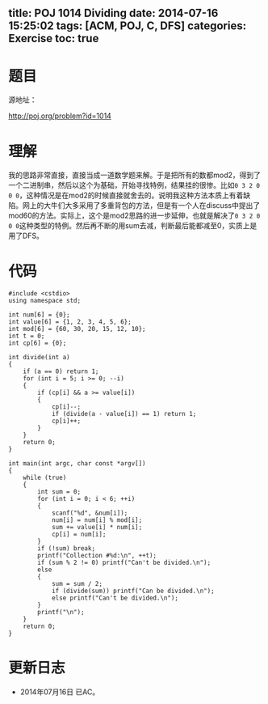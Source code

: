 ﻿title: POJ 1014 Dividing
date: 2014-07-16 15:25:02
tags: [ACM, POJ, C, DFS]
categories: Exercise
toc: true
---
# 题目
源地址：

http://poj.org/problem?id=1014

# 理解
我的思路非常直接，直接当成一道数学题来解。于是把所有的数都mod2，得到了一个二进制串，然后以这个为基础，开始寻找特例，结果挂的很惨。比如`0 3 2 0 0 0`，这种情况是在mod2的时候直接就舍去的。说明我这种方法本质上有着缺陷。网上的大牛们大多采用了多重背包的方法，但是有一个人在discuss中提出了mod60的方法。实际上，这个是mod2思路的进一步延伸，也就是解决了`0 3 2 0 0 0`这种类型的特例。然后再不断的用sum去减，判断最后能都减至0，实质上是用了DFS。
<!-- more -->

# 代码
```
#include <cstdio>
using namespace std;

int num[6] = {0};
int value[6] = {1, 2, 3, 4, 5, 6};
int mod[6] = {60, 30, 20, 15, 12, 10};
int t = 0;
int cp[6] = {0};

int divide(int a)
{
    if (a == 0) return 1;
    for (int i = 5; i >= 0; --i)
    {
        if (cp[i] && a >= value[i])
        {
            cp[i]--;
            if (divide(a - value[i]) == 1) return 1;
            cp[i]++;
        }
    }
    return 0;
}

int main(int argc, char const *argv[])
{
    while (true)
    {
        int sum = 0;
        for (int i = 0; i < 6; ++i)
        {
            scanf("%d", &num[i]);
            num[i] = num[i] % mod[i];
            sum += value[i] * num[i];
            cp[i] = num[i];
        }
        if (!sum) break;
        printf("Collection #%d:\n", ++t);
        if (sum % 2 != 0) printf("Can't be divided.\n");
        else
        {
            sum = sum / 2;
            if (divide(sum)) printf("Can be divided.\n");
            else printf("Can't be divided.\n");
        }
        printf("\n");
    }
    return 0;
}
```

# 更新日志
- 2014年07月16日 已AC。